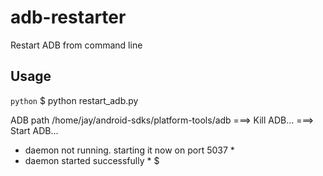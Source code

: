 adb-restarter
=============

Restart ADB from command line

## Usage

```python```
$ python restart_adb.py 

ADB path  /home/jay/android-sdks/platform-tools/adb
===> Kill ADB...
===> Start ADB...
* daemon not running. starting it now on port 5037 *
* daemon started successfully *
$
```